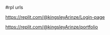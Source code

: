 #rpl urls


https://replit.com/@kingsleyArinze/Login-page


https://replit.com/@kingsleyArinze/portfolio
